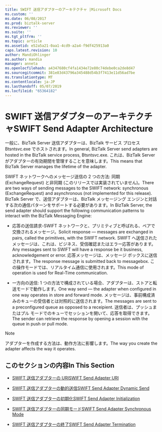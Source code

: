```yaml
---
title: SWIFT 送信アダプターのアーキテクチャ |Microsoft Docs
ms.custom: ''
ms.date: 06/08/2017
ms.prod: biztalk-server
ms.reviewer: ''
ms.suite: ''
ms.tgt_pltfrm: ''
ms.topic: article
ms.assetid: e52a5a21-0aa1-4cd9-a2a4-f9df425913a0
caps.latest.revision: 10
author: MandiOhlinger
ms.author: mandia
manager: anneta
ms.openlocfilehash: a4347680cf4fa1434e72e80c74debe0ca2de8d47
ms.sourcegitcommit: 381e83d43796a345488d54b3f7413e11d56ad7be
ms.translationtype: MT
ms.contentlocale: ja-JP
ms.lasthandoff: 05/07/2019
ms.locfileid: "65364182"
---
```

# <a name="swift-send-adapter-architecture"></a><span data-ttu-id="0652c-102">SWIFT 送信アダプターのアーキテクチャ</span><span class="sxs-lookup"><span data-stu-id="0652c-102">SWIFT Send Adapter Architecture</span></span>
<span data-ttu-id="0652c-103">一般に、BizTalk Server 送信アダプターは、BizTalk サービス プロセス Btsntsvc.exe でホストされます。</span><span class="sxs-lookup"><span data-stu-id="0652c-103">In general, BizTalk Server send adapters are hosted in the BizTalk service process, Btsntsvc.exe.</span></span> <span data-ttu-id="0652c-104">これは、BizTalk Server がアダプターの有効期間を管理することを意味します。</span><span class="sxs-lookup"><span data-stu-id="0652c-104">This means that BizTalk Server manages the lifetime of the adapter.</span></span>  
  
 <span data-ttu-id="0652c-105">SWIFT ネットワークへのメッセージ送信の 2 つの方法: 同期 (ExchangeRequest) と非同期 (このリリースでは実装されていません)。</span><span class="sxs-lookup"><span data-stu-id="0652c-105">There are two ways of sending messages to the SWIFT network: synchronous (ExchangeRequest) and asynchronous (not implemented for this release).</span></span> <span data-ttu-id="0652c-106">BizTalk Server で、送信アダプターは、BizTalk メッセージング エンジンと対話する次の通信パターンをサポートする必要があります。</span><span class="sxs-lookup"><span data-stu-id="0652c-106">In BizTalk Server, the send adapter should support the following communication patterns to interact with the BizTalk Messaging Engine:</span></span>  
  
-   <span data-ttu-id="0652c-107">応答の送信請求-SWIFT ネットワークと、プリミティブと呼ばれる、ペアで交換されるメッセージ。</span><span class="sxs-lookup"><span data-stu-id="0652c-107">Solicit response — messages are exchanged in pairs, called the primitives, with the SWIFT network.</span></span> <span data-ttu-id="0652c-108">SWIFT へ送信されたメッセージは、これは、ビジネス、受信確認またはエラー応答があります。</span><span class="sxs-lookup"><span data-stu-id="0652c-108">Any messages sent to SWIFT will have a response be it business, acknowledgement or error.</span></span> <span data-ttu-id="0652c-109">応答メッセージは、メッセージ ボックスに送信されます。</span><span class="sxs-lookup"><span data-stu-id="0652c-109">The response message is submitted back to messagebox.</span></span> <span data-ttu-id="0652c-110">この操作モードでは、リアルタイム通信に使用されます。</span><span class="sxs-lookup"><span data-stu-id="0652c-110">This mode of operation is used for Real-Time communication.</span></span>  
  
-   <span data-ttu-id="0652c-111">一方向の送信: 1 つの方法で構成されている場合、アダプターは、ストアと転送モードで動作します。</span><span class="sxs-lookup"><span data-stu-id="0652c-111">One way send — the adapter when configured in one way operates in store and forward mode.</span></span> <span data-ttu-id="0652c-112">メッセージは、事前構成済みのキューの受信者とは対照的に送信されます。</span><span class="sxs-lookup"><span data-stu-id="0652c-112">The messages are sent to a preconfigured queue as opposed to a receipient.</span></span> <span data-ttu-id="0652c-113">送信者は、プッシュまたはプル モードでのキューでセッションを開いて、応答を取得できます。</span><span class="sxs-lookup"><span data-stu-id="0652c-113">The sender can retrieve the response by opening a session with the queue in push or pull mode.</span></span>  
  
> [!NOTE]
>  <span data-ttu-id="0652c-114">アダプターを作成する方法は、動作方法に影響します。</span><span class="sxs-lookup"><span data-stu-id="0652c-114">The way you create the adapter affects the way it operates.</span></span>  
  
## <a name="in-this-section"></a><span data-ttu-id="0652c-115">このセクションの内容</span><span class="sxs-lookup"><span data-stu-id="0652c-115">In This Section</span></span>  
  
-   [<span data-ttu-id="0652c-116">SWIFT 送信アダプターの URI</span><span class="sxs-lookup"><span data-stu-id="0652c-116">SWIFT Send Adapter URI</span></span>](../../adapters-and-accelerators/fileact-interact/swift-send-adapter-uri.md)  
  
-   [<span data-ttu-id="0652c-117">SWIFT 送信アダプターの動的送信</span><span class="sxs-lookup"><span data-stu-id="0652c-117">SWIFT Send Adapter Dynamic Send</span></span>](../../adapters-and-accelerators/fileact-interact/swift-send-adapter-dynamic-send.md)  
  
-   [<span data-ttu-id="0652c-118">SWIFT 送信アダプターの初期化</span><span class="sxs-lookup"><span data-stu-id="0652c-118">SWIFT Send Adapter Initialization</span></span>](../../adapters-and-accelerators/fileact-interact/swift-send-adapter-initialization.md)  
  
-   [<span data-ttu-id="0652c-119">SWIFT 送信アダプターの同期モード</span><span class="sxs-lookup"><span data-stu-id="0652c-119">SWIFT Send Adapter Synchronous Mode</span></span>](../../adapters-and-accelerators/fileact-interact/swift-send-adapter-synchronous-mode.md)  
  
-   [<span data-ttu-id="0652c-120">SWIFT 送信アダプターの終了</span><span class="sxs-lookup"><span data-stu-id="0652c-120">SWIFT Send Adapter Termination</span></span>](../../adapters-and-accelerators/fileact-interact/swift-send-adapter-termination.md)